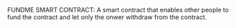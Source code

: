 FUNDME SMART CONTRACT:
A smart contract that enables other people to fund the contract and let only the onwer withdraw from the contract.
